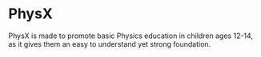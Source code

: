 PhysX
=====

PhysX is made to promote basic Physics education in children ages 12-14, as it gives them an easy to understand yet strong foundation.
